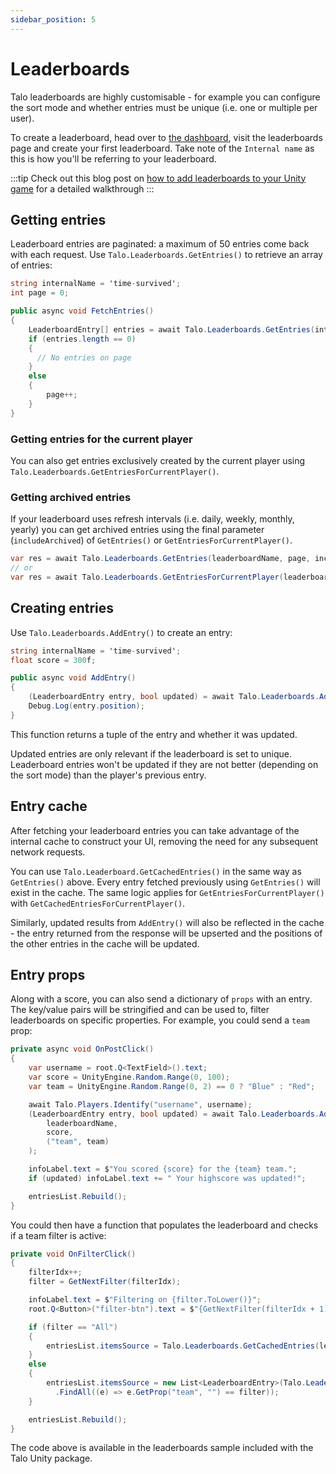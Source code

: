 ```yaml
---
sidebar_position: 5
---
```


# Leaderboards

Talo leaderboards are highly customisable - for example you can configure the sort mode and whether entries must be unique (i.e. one or multiple per user).

To create a leaderboard, head over to [the dashboard](https://dashboard.trytalo.com), visit the leaderboards page and create your first leaderboard. Take note of the `Internal name` as this is how you'll be referring to your leaderboard.

:::tip
Check out this blog post on [how to add leaderboards to your Unity game](https://trytalo.com/blog/leaderboards-unity?utm_source=docs&utm_medium=tip) for a detailed walkthrough
:::

## Getting entries

Leaderboard entries are paginated: a maximum of 50 entries come back with each request. Use `Talo.Leaderboards.GetEntries()` to retrieve an array of entries:

```csharp title="GetEntries.cs"
string internalName = 'time-survived';
int page = 0;

public async void FetchEntries()
{
	LeaderboardEntry[] entries = await Talo.Leaderboards.GetEntries(internalName, page);
	if (entries.length == 0)
	{
	  // No entries on page
	}
	else
	{
		page++;
	}
}
```

### Getting entries for the current player

You can also get entries exclusively created by the current player using `Talo.Leaderboards.GetEntriesForCurrentPlayer()`.
### Getting archived entries

If your leaderboard uses refresh intervals (i.e. daily, weekly, monthly, yearly) you can get archived entries using the final parameter (`includeArchived`) of `GetEntries()` or `GetEntriesForCurrentPlayer()`.

```csharp
var res = await Talo.Leaderboards.GetEntries(leaderboardName, page, includeArchived: includeArchived)
// or
var res = await Talo.Leaderboards.GetEntriesForCurrentPlayer(leaderboardName, page, includeArchived)
```

## Creating entries

Use `Talo.Leaderboards.AddEntry()` to create an entry:

```csharp title="AddEntry.cs"
string internalName = 'time-survived';
float score = 300f;

public async void AddEntry()
{
	(LeaderboardEntry entry, bool updated) = await Talo.Leaderboards.AddEntry(internalName, score);
	Debug.Log(entry.position);
}
```

This function returns a tuple of the entry and whether it was updated.

Updated entries are only relevant if the leaderboard is set to unique. Leaderboard entries won't be updated if they are not better (depending on the sort mode) than the player's previous entry.

## Entry cache

After fetching your leaderboard entries you can take advantage of the internal cache to construct your UI, removing the need for any subsequent network requests.

You can use `Talo.Leaderboard.GetCachedEntries()` in the same way as `GetEntries()` above. Every entry fetched previously using `GetEntries()` will exist in the cache. The same logic applies for `GetEntriesForCurrentPlayer()` with `GetCachedEntriesForCurrentPlayer()`.

Similarly, updated results from `AddEntry()` will also be reflected in the cache - the entry returned from the response will be upserted and the positions of the other entries in the cache will be updated.

## Entry props

Along with a score, you can also send a dictionary of `props` with an entry. The key/value pairs will be stringified and can be used to, filter leaderboards on specific properties. For example, you could send a `team` prop:

```csharp
private async void OnPostClick()
{
	var username = root.Q<TextField>().text;
	var score = UnityEngine.Random.Range(0, 100);
	var team = UnityEngine.Random.Range(0, 2) == 0 ? "Blue" : "Red";

	await Talo.Players.Identify("username", username);
	(LeaderboardEntry entry, bool updated) = await Talo.Leaderboards.AddEntry(
		leaderboardName,
		score,
		("team", team)
	);

	infoLabel.text = $"You scored {score} for the {team} team.";
	if (updated) infoLabel.text += " Your highscore was updated!";

	entriesList.Rebuild();
}
```

You could then have a function that populates the leaderboard and checks if a team filter is active:

```csharp
private void OnFilterClick()
{
	filterIdx++;
	filter = GetNextFilter(filterIdx);

	infoLabel.text = $"Filtering on {filter.ToLower()}";
	root.Q<Button>("filter-btn").text = $"{GetNextFilter(filterIdx + 1)} team scores";

	if (filter == "All")
	{
		entriesList.itemsSource = Talo.Leaderboards.GetCachedEntries(leaderboardName);
	}
	else
	{
		entriesList.itemsSource = new List<LeaderboardEntry>(Talo.Leaderboards.GetCachedEntries(leaderboardName)
		  .FindAll((e) => e.GetProp("team", "") == filter));
	}

	entriesList.Rebuild();
}
```

The code above is available in the leaderboards sample included with the Talo Unity package.
